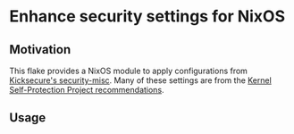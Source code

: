 # Enhance security settings for NixOS

## Motivation

This flake provides a NixOS module to apply configurations from [Kicksecure's security-misc](https://github.com/Kicksecure/security-misc).
Many of these settings are from the [Kernel Self-Protection Project recommendations](https://kspp.github.io/Recommended_Settings).

## Usage
